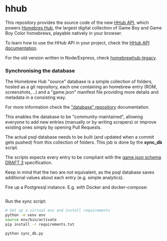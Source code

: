 # hhub

This repository provides the source code of the new [HHub API](), which powers [Homebres Hub](), the largest digital collection of Game Boy and Game Boy Color homebrews, playable natively in your browser.

To learn how to use the HHub API in your project, check the [HHub API documentation]().

For the old version written in Node/Express, check [homebrewhub-legacy]().


### Synchronising the database

The Homebrew Hub "source" database is a simple collection of folders, hosted as a git repository, each one containing an homebrew entry (ROM, screenshots, ..) and a "game.json" manifest file providing more details and metadata in a consisting way.

For more information check the ["database" repository](https://github.com/gbdev/database) documentation.

This enables the database to be "community-maintained", allowing everyone to add new entries (manually or by writing scrapers) or improve existing ones simply by opening Pull Requests.

The actual psql database needs to be built (and updated when a commit gets pushed) from this collection of folders. This job is done by the **sync_db** script.

The scripts expects every entry to be compliant with the [game.json schema DRAFT 3]() specification.

Keep in mind that the two are not equivalent, as the psql database saves additional values about each entry (e.g. simple analytics).

Fire up a Postgresql instance. E.g. with Docker and docker-compose:

```bash

```

Run the sync script:

```bash
# Set up a virtual env and install requirements
python -m venv env
source env/bin/activate
pip install -r requirements.txt

python sync_db.py
```
